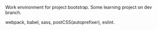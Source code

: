 Work environment for project bootstrap.
Some learning project on dev branch.

webpack, babel, sass, postCSS(autoprefixer), eslint.